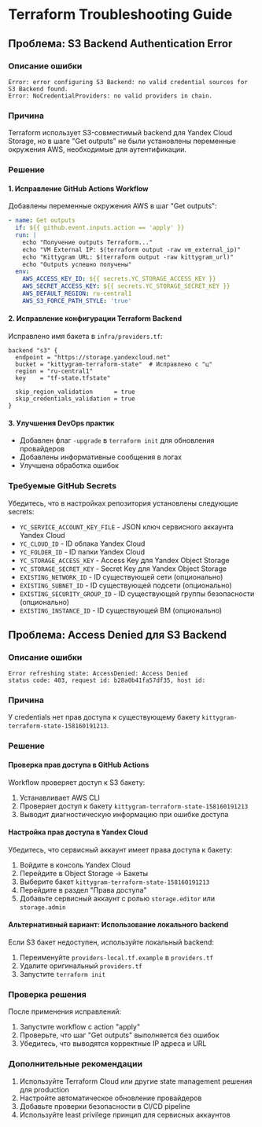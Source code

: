 # Terraform Troubleshooting Guide

## Проблема: S3 Backend Authentication Error

### Описание ошибки
```
Error: error configuring S3 Backend: no valid credential sources for S3 Backend found.
Error: NoCredentialProviders: no valid providers in chain.
```

### Причина
Terraform использует S3-совместимый backend для Yandex Cloud Storage, но в шаге "Get outputs" не были установлены переменные окружения AWS, необходимые для аутентификации.

### Решение

#### 1. Исправление GitHub Actions Workflow
Добавлены переменные окружения AWS в шаг "Get outputs":

```yaml
- name: Get outputs
  if: ${{ github.event.inputs.action == 'apply' }}
  run: |
    echo "Получение outputs Terraform..."
    echo "VM External IP: $(terraform output -raw vm_external_ip)"
    echo "Kittygram URL: $(terraform output -raw kittygram_url)"
    echo "Outputs успешно получены"
  env:
    AWS_ACCESS_KEY_ID: ${{ secrets.YC_STORAGE_ACCESS_KEY }}
    AWS_SECRET_ACCESS_KEY: ${{ secrets.YC_STORAGE_SECRET_KEY }}
    AWS_DEFAULT_REGION: ru-central1
    AWS_S3_FORCE_PATH_STYLE: 'true'
```

#### 2. Исправление конфигурации Terraform Backend
Исправлено имя бакета в `infra/providers.tf`:

```hcl
backend "s3" {
  endpoint = "https://storage.yandexcloud.net"
  bucket = "kittygram-terraform-state"  # Исправлено с "ц"
  region = "ru-central1"
  key    = "tf-state.tfstate"

  skip_region_validation      = true
  skip_credentials_validation = true
}
```

#### 3. Улучшения DevOps практик
- Добавлен флаг `-upgrade` в `terraform init` для обновления провайдеров
- Добавлены информативные сообщения в логах
- Улучшена обработка ошибок

### Требуемые GitHub Secrets
Убедитесь, что в настройках репозитория установлены следующие secrets:

- `YC_SERVICE_ACCOUNT_KEY_FILE` - JSON ключ сервисного аккаунта Yandex Cloud
- `YC_CLOUD_ID` - ID облака Yandex Cloud
- `YC_FOLDER_ID` - ID папки Yandex Cloud
- `YC_STORAGE_ACCESS_KEY` - Access Key для Yandex Object Storage
- `YC_STORAGE_SECRET_KEY` - Secret Key для Yandex Object Storage
- `EXISTING_NETWORK_ID` - ID существующей сети (опционально)
- `EXISTING_SUBNET_ID` - ID существующей подсети (опционально)
- `EXISTING_SECURITY_GROUP_ID` - ID существующей группы безопасности (опционально)
- `EXISTING_INSTANCE_ID` - ID существующей ВМ (опционально)

## Проблема: Access Denied для S3 Backend

### Описание ошибки
```
Error refreshing state: AccessDenied: Access Denied
status code: 403, request id: b28a0b41fa57df35, host id: 
```

### Причина
У credentials нет прав доступа к существующему бакету `kittygram-terraform-state-158160191213`.

### Решение

#### Проверка прав доступа в GitHub Actions
Workflow проверяет доступ к S3 бакету:
1. Устанавливает AWS CLI
2. Проверяет доступ к бакету `kittygram-terraform-state-158160191213`
3. Выводит диагностическую информацию при ошибке доступа

#### Настройка прав доступа в Yandex Cloud
Убедитесь, что сервисный аккаунт имеет права доступа к бакету:
1. Войдите в консоль Yandex Cloud
2. Перейдите в Object Storage → Бакеты
3. Выберите бакет `kittygram-terraform-state-158160191213`
4. Перейдите в раздел "Права доступа"
5. Добавьте сервисный аккаунт с ролью `storage.editor` или `storage.admin`

#### Альтернативный вариант: Использование локального backend
Если S3 бакет недоступен, используйте локальный backend:
1. Переименуйте `providers-local.tf.example` в `providers.tf`
2. Удалите оригинальный `providers.tf`
3. Запустите `terraform init`

### Проверка решения
После применения исправлений:
1. Запустите workflow с action "apply"
2. Проверьте, что шаг "Get outputs" выполняется без ошибок
3. Убедитесь, что выводятся корректные IP адреса и URL

### Дополнительные рекомендации
1. Используйте Terraform Cloud или другие state management решения для production
2. Настройте автоматическое обновление провайдеров
3. Добавьте проверки безопасности в CI/CD pipeline
4. Используйте least privilege принцип для сервисных аккаунтов
